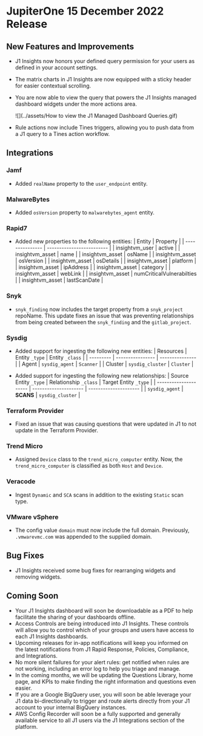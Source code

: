 # JupiterOne 15 December 2022 Release

## New Features and Improvements
- J1 Insights now honors your defined query permission for your users as defined in your account settings. 
- The matrix charts in J1 Insights are now equipped with a sticky header for easier contextual scrolling. 
- You are now able to view the query that powers the J1 Insights managed dashboard widgets under the more actions area. 
  

  ![](../assets/How to view the J1 Managed Dashboard Queries.gif) 

  
- Rule actions now include Tines triggers, allowing you to push data from a J1 query to a Tines action workflow. 

## Integrations
### Jamf
  - Added `realName` property to the `user_endpoint` entity.

### MalwareBytes
  - Added `osVersion` property to `malwarebytes_agent` entity.

### Rapid7
  - Added new properties to the following entities:
    | Entity          | Property                  |
    | --------------- | ------------------------- |
    | insightvm_user  | active                    |
    | insightvm_asset | name                      |
    | insightvm_asset | osName                    |
    | insightvm_asset | osVersion                 |
    | insightvm_asset | osDetails                 |
    | insightvm_asset | platform                  |
    | insightvm_asset | ipAddress                 |
    | insightvm_asset | category                  |
    | insightvm_asset | webLink                   |
    | insightvm_asset | numCriticalVulnerabilties |
    | insightvm_asset | lastScanDate              |

### Snyk
  - `snyk_finding` now includes the target property from a `snyk_project` repoName. This update fixes an issue that was preventing relationships from being created between the `snyk_finding` and the `gitlab_project`.

### Sysdig
  - Added support for ingesting the following new entities:
    | Resources | Entity `_type`   | Entity `_class` |
    | --------- | ---------------- | --------------- |
    | Agent     | `sysdig_agent`   | `Scanner`       |
    | Cluster   | `sysdig_cluster` | `Cluster`       |

  - Added support for ingesting the following new relationships:
    | Source Entity `_type` | Relationship `_class` | Target Entity `_type` |
    | --------------------- | --------------------- | --------------------- |
    | `sysdig_agent`        | **SCANS**             | `sysdig_cluster`      |

### Terraform Provider
  - Fixed an issue that was causing questions that were updated in J1 to not update in the Terraform Provider.

### Trend Micro
  - Assigned `Device` class to the `trend_micro_computer` entity.  Now, the `trend_micro_computer` is classified as both `Host` and `Device`.

### Veracode
  - Ingest `Dynamic` and `SCA` scans in addition to the existing `Static` scan type.

### VMware vSphere
  - The config value `domain` must now include the full domain. Previously, `.vmwarevmc.com` was appended to the supplied domain.

## Bug Fixes
-  J1 Insights received some bug fixes for rearranging widgets and removing widgets.

## Coming Soon

- Your J1 Insights dashboard will soon be downloadable as a PDF to help facilitate the sharing of your dashboards offline. 
- Access Controls are being introduced into J1 Insights. These controls will allow you to control which of your groups and users have access to each J1 Insights dashboards.
- Upcoming releases for in-app notifications will keep you informed on the latest notifications from J1 Rapid Response, Policies, Compliance, and Integrations. 
- No more silent failures for your alert rules: get notified when rules are not working, including an error log to help you triage and manage.
- In the coming months, we will be updating the Questions Library, home page, and KPIs to make finding the right information and questions even easier.
- If you are a Google BigQuery user, you will soon be able leverage your J1 data bi-directionally to trigger and route alerts directly from your J1 account to your internal BigQuery instances.
- AWS Config Recorder will soon be a fully supported and generally available service to all J1 users via the J1 Integrations section of the platform.
